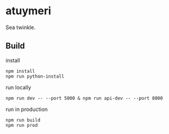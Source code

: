 # atuymeri

Sea twinkle.

## Build

install
```
npm install
npm run python-install
```

run locally
```
npm run dev -- --port 5000 & npm run api-dev -- --port 8000 
```

run in production
```
npm run build
npm run prod
```
